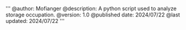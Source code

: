 '''
@author: Mofianger
@description: A python script used to analyze storage occupation.
@version: 1.0
@published date: 2024/07/22
@last updated: 2024/07/22
'''	